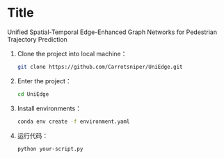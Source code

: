 # Title

Unified Spatial-Temporal Edge-Enhanced Graph Networks for Pedestrian Trajectory Prediction

1. Clone the project into local machine：
   ```bash
   git clone https://github.com/Carrotsniper/UniEdge.git
   ```
2. Enter the project：
   ```bash
   cd UniEdge
   ```
3. Install environments：
   ```bash
   conda env create -f environment.yaml
   ```
4. 运行代码：
   ```bash
   python your-script.py
   ```



